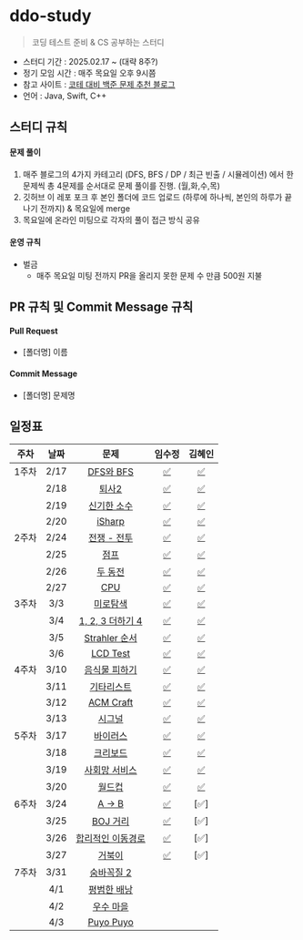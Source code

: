 # ddo-study

> 코딩 테스트 준비 & CS 공부하는 스터디

- 스터디 기간 : 2025.02.17 ~ (대략 8주?)
- 정기 모임 시간 : 매주 목요일 오후 9시쯤
- 참고 사이트 : [코테 대비 백준 문제 추천 블로그](https://covenant.tistory.com/224)
- 언어 : Java, Swift, C++

## 스터디 규칙

#### 문제 풀이

1. 매주 블로그의 4가지 카테고리 (DFS, BFS / DP / 최근 빈출 / 시뮬레이션) 에서 한문제씩 총 4문제를 순서대로 문제 풀이를 진행. (월,화,수,목)
2. 깃허브 이 레포 포크 후 본인 폴더에 코드 업로드 (하루에 하나씩, 본인의 하루가 끝나기 전까지) & 목요일에 merge
3. 목요일에 온라인 미팅으로 각자의 풀이 접근 방식 공유

#### 운영 규칙

- 벌금
  - 매주 목요일 미팅 전까지 PR을 올리지 못한 문제 수 만큼 500원 지불

## PR 규칙 및 Commit Message 규칙

#### Pull Request

- [폴더명] 이름

#### Commit Message

- [폴더명] 문제명

## 일정표

| **주차** | **날짜** |                      **문제**                       |                                  **임수정**                                  |                                      **김혜인**                                       |
| :------: | :------: | :-------------------------------------------------: | :--------------------------------------------------------------------------: |:----------------------------------------------------------------------------------:|
|  1주차   |   2/17   |  [DFS와 BFS](https://www.acmicpc.net/problem/1260)  | [✅](https://github.com/sio2whocodes/DDO-study/blob/main/sujeong/1260.swift) |    [✅](https://github.com/sio2whocodes/DDO-study/blob/main/hyein/BJ_1260.java)     |
|          |   2/18   |   [퇴사2](https://www.acmicpc.net/problem/15486)    | [✅](https://github.com/sio2whocodes/DDO-study/blob/main/sujeong/15486.swift) |    [✅](https://github.com/sio2whocodes/DDO-study/blob/main/hyein/BJ_15486.java)    |
|          |   2/19   | [신기한 소수](https://www.acmicpc.net/problem/2023) | [✅](https://github.com/sio2whocodes/DDO-study/blob/main/sujeong/2023.swift) |    [✅](https://github.com/sio2whocodes/DDO-study/blob/main/hyein/BJ_2023.java)     |
|          |   2/20   |   [iSharp](https://www.acmicpc.net/problem/3568)    | [✅](https://github.com/sio2whocodes/DDO-study/blob/main/sujeong/3568.swift) |    [✅](https://github.com/sio2whocodes/DDO-study/blob/main/hyein/BJ_3568.java)     |
|  2주차   |   2/24   |  [전쟁 - 전투](https://www.acmicpc.net/problem/1303)  | [✅](https://github.com/sio2whocodes/DDO-study/blob/main/sujeong/1303.swift) |    [✅](https://github.com/sio2whocodes/DDO-study/blob/main/hyein/BJ_1303.java)     |
|          |   2/25   |   [점프](https://www.acmicpc.net/problem/1890)    | [✅](https://github.com/sio2whocodes/DDO-study/blob/main/sujeong/1890.swift) |    [✅](https://github.com/sio2whocodes/DDO-study/blob/main/hyein/BJ_1890.java)     |
|          |   2/26   | [두 동전](https://www.acmicpc.net/problem/16197) | [✅](https://github.com/sio2whocodes/DDO-study/blob/main/sujeong/16197.swift) |    [✅](https://github.com/sio2whocodes/DDO-study/blob/main/hyein/BJ_16197.java)    |
|          |   2/27   |   [CPU](https://www.acmicpc.net/problem/16506)    | [✅](https://github.com/sio2whocodes/DDO-study/blob/main/sujeong/16506.swift) |    [✅](https://github.com/sio2whocodes/DDO-study/blob/main/hyein/BJ_16506.java)    |
|  3주차   |   3/3   |  [미로탐색](https://www.acmicpc.net/problem/2178)  | [✅](https://github.com/sio2whocodes/DDO-study/blob/main/sujeong/2178.swift) |      [✅](https://github.com/sio2whocodes/DDO-study/blob/main/hyein/BJ_2178.java)       |
|          |   3/4   |   [1, 2, 3 더하기 4](https://www.acmicpc.net/problem/15989)    | [✅](https://github.com/sio2whocodes/DDO-study/blob/main/sujeong/15989.swift) |    [✅](https://github.com/sio2whocodes/DDO-study/blob/main/hyein/BJ_15989.java)    |
|          |   3/5   | [Strahler 순서](https://www.acmicpc.net/problem/9470) | [✅](https://github.com/sio2whocodes/DDO-study/blob/main/sujeong/9470.swift) |    [✅](https://github.com/sio2whocodes/DDO-study/blob/main/hyein/BJ_9470.java)     |
|          |   3/6   |   [LCD Test](https://www.acmicpc.net/problem/2290)    | [✅](https://github.com/sio2whocodes/DDO-study/blob/main/sujeong/2290.swift) |    [✅](https://github.com/sio2whocodes/DDO-study/blob/main/hyein/BJ_2290.java)     |
|  4주차   |   3/10  |  [음식물 피하기](https://www.acmicpc.net/problem/1743)  | [✅](https://sio2whocode.tistory.com/286) |    [✅](https://github.com/sio2whocodes/DDO-study/blob/main/hyein/BJ_1743.java)     |
|          |   3/11  |   [기타리스트](https://www.acmicpc.net/problem/1495) | [✅](https://sio2whocode.tistory.com/290) |    [✅](https://github.com/sio2whocodes/DDO-study/blob/main/hyein/BJ_1495.java)     |
|          |   3/12  | [ACM Craft](https://www.acmicpc.net/problem/1005) | [✅](https://sio2whocode.tistory.com/291) |    [✅](https://github.com/sio2whocodes/DDO-study/blob/main/hyein/BJ_1005.java)     |
|          |   3/13  |   [시그널](https://www.acmicpc.net/problem/16113)  | [✅](https://sio2whocode.tistory.com/292) |    [✅](https://github.com/sio2whocodes/DDO-study/blob/main/hyein/BJ_16113.java)    |
|  5주차   |   3/17  |  [바이러스](https://www.acmicpc.net/problem/2606)  | [✅](https://github.com/sio2whocodes/DDO-study/blob/main/sujeong/2606.swift) | [✅](https://github.com/sio2whocodes/DDO-study/blob/main/hyein/week5/BJ_2606.java)  |
|          |   3/18  |   [크리보드](https://www.acmicpc.net/problem/11058) | [✅](https://github.com/sio2whocodes/DDO-study/blob/main/sujeong/11058.swift) | [✅](https://github.com/sio2whocodes/DDO-study/blob/main/hyein/week5/BJ_11058.java) |
|          |   3/19  | [사회망 서비스](https://www.acmicpc.net/problem/2533) | [✅](https://github.com/sio2whocodes/DDO-study/blob/main/sujeong/2533.swift) | [✅](https://github.com/sio2whocodes/DDO-study/blob/main/hyein/week5/BJ_2533.java)  |
|          |   3/20  |   [월드컵](https://www.acmicpc.net/problem/6987)  | [✅](https://github.com/sio2whocodes/DDO-study/blob/main/sujeong/6987.swift) | [✅](https://github.com/sio2whocodes/DDO-study/blob/main/hyein/week5/BJ_6987.java)  |
|  6주차   |   3/24  |  [A -> B](https://www.acmicpc.net/problem/16953)  | [✅](https://github.com/sio2whocodes/DDO-study/blob/main/sujeong/16953.swift) |    [✅]                                                                                |
|          |   3/25  |   [BOJ 거리](https://www.acmicpc.net/problem/12026) | [✅](https://github.com/sio2whocodes/DDO-study/blob/main/sujeong/12026.swift) |   [✅]                                                                                 |
|          |   3/26  | [합리적인 이동경로](https://www.acmicpc.net/problem/2176) | [✅](https://github.com/sio2whocodes/DDO-study/blob/main/sujeong/2176.cpp) |  [✅]                                                                                  |
|          |   3/27  |   [거북이](https://www.acmicpc.net/problem/8911)  | [✅](https://github.com/sio2whocodes/DDO-study/blob/main/sujeong/8911.swift) |     [✅]                                                                               |
|  7주차   |   3/31  |  [숨바꼭질 2](https://www.acmicpc.net/problem/12851)  |  |                                                                                    |
|          |   4/1  |   [평범한 배낭](https://www.acmicpc.net/problem/12865) |  |                                                                                    |
|          |   4/2  | [우수 마을](https://www.acmicpc.net/problem/1949) |  |                                                                                    |
|          |   4/3  |   [Puyo Puyo](https://www.acmicpc.net/problem/11559)  | |                                                                                    |
